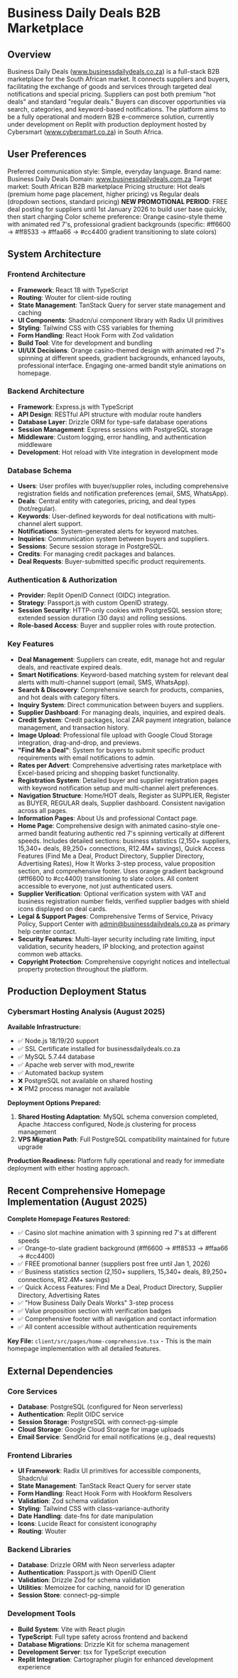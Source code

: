 # Business Daily Deals B2B Marketplace

## Overview

Business Daily Deals (www.businessdailydeals.co.za) is a full-stack B2B marketplace for the South African market. It connects suppliers and buyers, facilitating the exchange of goods and services through targeted deal notifications and special pricing. Suppliers can post both premium "hot deals" and standard "regular deals." Buyers can discover opportunities via search, categories, and keyword-based notifications. The platform aims to be a fully operational and modern B2B e-commerce solution, currently under development on Replit with production deployment hosted by Cybersmart (www.cybersmart.co.za) in South Africa.

## User Preferences

Preferred communication style: Simple, everyday language.
Brand name: Business Daily Deals
Domain: www.businessdailydeals.com.za
Target market: South African B2B marketplace
Pricing structure: Hot deals (premium home page placement, higher pricing) vs Regular deals (dropdown sections, standard pricing)
**NEW PROMOTIONAL PERIOD**: FREE deal posting for suppliers until 1st January 2026 to build user base quickly, then start charging
Color scheme preference: Orange casino-style theme with animated red 7's, professional gradient backgrounds (specific: #ff6600 → #ff8533 → #ffaa66 → #cc4400 gradient transitioning to slate colors)

## System Architecture

### Frontend Architecture
- **Framework**: React 18 with TypeScript
- **Routing**: Wouter for client-side routing
- **State Management**: TanStack Query for server state management and caching
- **UI Components**: Shadcn/ui component library with Radix UI primitives
- **Styling**: Tailwind CSS with CSS variables for theming
- **Form Handling**: React Hook Form with Zod validation
- **Build Tool**: Vite for development and bundling
- **UI/UX Decisions**: Orange casino-themed design with animated red 7's spinning at different speeds, gradient backgrounds, enhanced layouts, professional interface. Engaging one-armed bandit style animations on homepage.

### Backend Architecture
- **Framework**: Express.js with TypeScript
- **API Design**: RESTful API structure with modular route handlers
- **Database Layer**: Drizzle ORM for type-safe database operations
- **Session Management**: Express sessions with PostgreSQL storage
- **Middleware**: Custom logging, error handling, and authentication middleware
- **Development**: Hot reload with Vite integration in development mode

### Database Schema
- **Users**: User profiles with buyer/supplier roles, including comprehensive registration fields and notification preferences (email, SMS, WhatsApp).
- **Deals**: Central entity with categories, pricing, and deal types (hot/regular).
- **Keywords**: User-defined keywords for deal notifications with multi-channel alert support.
- **Notifications**: System-generated alerts for keyword matches.
- **Inquiries**: Communication system between buyers and suppliers.
- **Sessions**: Secure session storage in PostgreSQL.
- **Credits**: For managing credit packages and balances.
- **Deal Requests**: Buyer-submitted specific product requirements.

### Authentication & Authorization
- **Provider**: Replit OpenID Connect (OIDC) integration.
- **Strategy**: Passport.js with custom OpenID strategy.
- **Session Security**: HTTP-only cookies with PostgreSQL session store; extended session duration (30 days) and rolling sessions.
- **Role-based Access**: Buyer and supplier roles with route protection.

### Key Features
- **Deal Management**: Suppliers can create, edit, manage hot and regular deals, and reactivate expired deals.
- **Smart Notifications**: Keyword-based matching system for relevant deal alerts with multi-channel support (email, SMS, WhatsApp).
- **Search & Discovery**: Comprehensive search for products, companies, and hot deals with category filters.
- **Inquiry System**: Direct communication between buyers and suppliers.
- **Supplier Dashboard**: For managing deals, inquiries, and expired deals.
- **Credit System**: Credit packages, local ZAR payment integration, balance management, and transaction history.
- **Image Upload**: Professional file upload with Google Cloud Storage integration, drag-and-drop, and previews.
- **"Find Me a Deal"**: System for buyers to submit specific product requirements with email notifications to admin.
- **Rates per Advert**: Comprehensive advertising rates marketplace with Excel-based pricing and shopping basket functionality.
- **Registration System**: Detailed buyer and supplier registration pages with keyword notification setup and multi-channel alert preferences.
- **Navigation Structure**: Home/HOT deals, Register as SUPPLIER, Register as BUYER, REGULAR deals, Supplier dashboard. Consistent navigation across all pages.
- **Information Pages**: About Us and professional Contact page.
- **Home Page**: Comprehensive design with animated casino-style one-armed bandit featuring authentic red 7's spinning vertically at different speeds. Includes detailed sections: business statistics (2,150+ suppliers, 15,340+ deals, 89,250+ connections, R12.4M+ savings), Quick Access Features (Find Me a Deal, Product Directory, Supplier Directory, Advertising Rates), How It Works 3-step process, value proposition section, and comprehensive footer. Uses orange gradient background (#ff6600 to #cc4400) transitioning to slate colors. All content accessible to everyone, not just authenticated users.
- **Supplier Verification**: Optional verification system with VAT and business registration number fields, verified supplier badges with shield icons displayed on deal cards.
- **Legal & Support Pages**: Comprehensive Terms of Service, Privacy Policy, Support Center with admin@businessdailydeals.co.za as primary help center contact.
- **Security Features**: Multi-layer security including rate limiting, input validation, security headers, IP blocking, and protection against common web attacks.
- **Copyright Protection**: Comprehensive copyright notices and intellectual property protection throughout the platform.

## Production Deployment Status

### Cybersmart Hosting Analysis (August 2025)
**Available Infrastructure:**
- ✅ Node.js 18/19/20 support
- ✅ SSL Certificate installed for businessdailydeals.co.za
- ✅ MySQL 5.7.44 database
- ✅ Apache web server with mod_rewrite
- ✅ Automated backup system
- ❌ PostgreSQL not available on shared hosting
- ❌ PM2 process manager not available

**Deployment Options Prepared:**
1. **Shared Hosting Adaptation**: MySQL schema conversion completed, Apache .htaccess configured, Node.js clustering for process management
2. **VPS Migration Path**: Full PostgreSQL compatibility maintained for future upgrade

**Production Readiness:** Platform fully operational and ready for immediate deployment with either hosting approach.

## Recent Comprehensive Homepage Implementation (August 2025)

**Complete Homepage Features Restored:**
- ✅ Casino slot machine animation with 3 spinning red 7's at different speeds
- ✅ Orange-to-slate gradient background (#ff6600 → #ff8533 → #ffaa66 → #cc4400)
- ✅ FREE promotional banner (suppliers post free until Jan 1, 2026)
- ✅ Business statistics section (2,150+ suppliers, 15,340+ deals, 89,250+ connections, R12.4M+ savings)
- ✅ Quick Access Features: Find Me a Deal, Product Directory, Supplier Directory, Advertising Rates
- ✅ "How Business Daily Deals Works" 3-step process
- ✅ Value proposition section with verification badges
- ✅ Comprehensive footer with all navigation and contact information
- ✅ All content accessible without authentication requirements

**Key File:** `client/src/pages/home-comprehensive.tsx` - This is the main homepage implementation with all detailed features.

## External Dependencies

### Core Services
- **Database**: PostgreSQL (configured for Neon serverless)
- **Authentication**: Replit OIDC service
- **Session Storage**: PostgreSQL with connect-pg-simple
- **Cloud Storage**: Google Cloud Storage for image uploads
- **Email Service**: SendGrid for email notifications (e.g., deal requests)

### Frontend Libraries
- **UI Framework**: Radix UI primitives for accessible components, Shadcn/ui
- **State Management**: TanStack React Query for server state
- **Form Handling**: React Hook Form with Hookform Resolvers
- **Validation**: Zod schema validation
- **Styling**: Tailwind CSS with class-variance-authority
- **Date Handling**: date-fns for date manipulation
- **Icons**: Lucide React for consistent iconography
- **Routing**: Wouter

### Backend Libraries
- **Database**: Drizzle ORM with Neon serverless adapter
- **Authentication**: Passport.js with OpenID Client
- **Validation**: Drizzle Zod for schema validation
- **Utilities**: Memoizee for caching, nanoid for ID generation
- **Session Store**: connect-pg-simple

### Development Tools
- **Build System**: Vite with React plugin
- **TypeScript**: Full type safety across frontend and backend
- **Database Migrations**: Drizzle Kit for schema management
- **Development Server**: tsx for TypeScript execution
- **Replit Integration**: Cartographer plugin for enhanced development experience